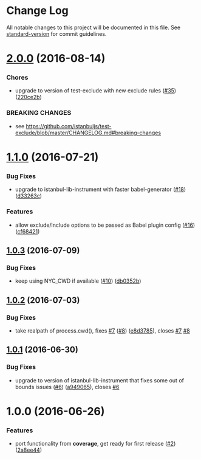 # Change Log

All notable changes to this project will be documented in this file. See [standard-version](https://github.com/conventional-changelog/standard-version) for commit guidelines.

<a name="2.0.0"></a>
# [2.0.0](https://github.com/istanbuljs/babel-plugin-istanbul/compare/v1.1.0...v2.0.0) (2016-08-14)


### Chores

* upgrade to version of test-exclude with new exclude rules ([#35](https://github.com/istanbuljs/babel-plugin-istanbul/issues/35)) ([220ce2b](https://github.com/istanbuljs/babel-plugin-istanbul/commit/220ce2b))


### BREAKING CHANGES

* see https://github.com/istanbuljs/test-exclude/blob/master/CHANGELOG.md#breaking-changes



<a name="1.1.0"></a>
# [1.1.0](https://github.com/istanbuljs/babel-plugin-istanbul/compare/v1.0.3...v1.1.0) (2016-07-21)


### Bug Fixes

* upgrade to istanbul-lib-instrument with faster babel-generator ([#18](https://github.com/istanbuljs/babel-plugin-istanbul/issues/18)) ([d33263c](https://github.com/istanbuljs/babel-plugin-istanbul/commit/d33263c))


### Features

* allow exclude/include options to be passed as Babel plugin config ([#16](https://github.com/istanbuljs/babel-plugin-istanbul/issues/16)) ([cf68421](https://github.com/istanbuljs/babel-plugin-istanbul/commit/cf68421))



<a name="1.0.3"></a>
## [1.0.3](https://github.com/istanbuljs/babel-plugin-istanbul/compare/v1.0.2...v1.0.3) (2016-07-09)


### Bug Fixes

* keep using NYC_CWD if available ([#10](https://github.com/istanbuljs/babel-plugin-istanbul/issues/10)) ([db0352b](https://github.com/istanbuljs/babel-plugin-istanbul/commit/db0352b))



<a name="1.0.2"></a>
## [1.0.2](https://github.com/istanbuljs/babel-plugin-istanbul/compare/v1.0.1...v1.0.2) (2016-07-03)


### Bug Fixes

* take realpath of process.cwd(), fixes [#7](https://github.com/istanbuljs/babel-plugin-istanbul/issues/7) ([#8](https://github.com/istanbuljs/babel-plugin-istanbul/issues/8)) ([e8d3785](https://github.com/istanbuljs/babel-plugin-istanbul/commit/e8d3785)), closes [#7](https://github.com/istanbuljs/babel-plugin-istanbul/issues/7) [#8](https://github.com/istanbuljs/babel-plugin-istanbul/issues/8)



<a name="1.0.1"></a>
## [1.0.1](https://github.com/istanbuljs/babel-plugin-istanbul/compare/v1.0.0...v1.0.1) (2016-06-30)


### Bug Fixes

* upgrade to version of istanbul-lib-instrument that fixes some out of bounds issues ([#6](https://github.com/istanbuljs/babel-plugin-istanbul/issues/6)) ([a949065](https://github.com/istanbuljs/babel-plugin-istanbul/commit/a949065)), closes [#6](https://github.com/istanbuljs/babel-plugin-istanbul/issues/6)


<a name="1.0.0"></a>
# 1.0.0 (2016-06-26)


### Features

* port functionality from __coverage__, get ready for first release ([#2](https://github.com/istanbuljs/babel-plugin-istanbul/issues/2)) ([2a8ee44](https://github.com/istanbuljs/babel-plugin-istanbul/commit/2a8ee44))

